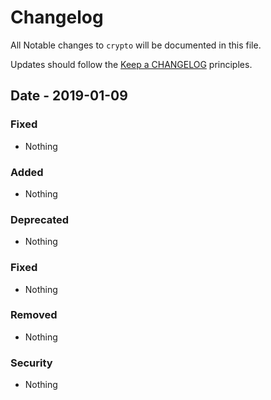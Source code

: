 # Changelog

All Notable changes to `crypto` will be documented in this file.

Updates should follow the [Keep a CHANGELOG](http://keepachangelog.com/) principles.

## Date - 2019-01-09

### Fixed
- Nothing

### Added
- Nothing

### Deprecated
- Nothing

### Fixed
- Nothing

### Removed
- Nothing

### Security
- Nothing

